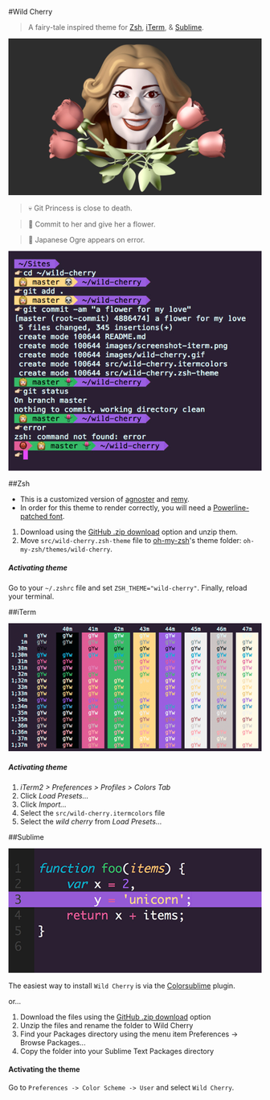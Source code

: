 #Wild Cherry

> A fairy-tale inspired theme for [Zsh](http://www.zsh.org/), [iTerm](http://www.iterm2.com/), & [Sublime](http://www.sublimetext.com).

![Wild Cherry](images/cherry.jpg)

> :skull: Git Princess is close to death.

> :tulip: Commit to her and give her a flower.
 
> :japanese_ogre: Japanese Ogre appears on error. 

![Wild Cherry](images/wild-cherry.jpg)

 

##Zsh

* This is a customized version of [agnoster](https://gist.github.com/3712874) and [remy](https://remysharp.com/2013/07/25/my-terminal-setup).
* In order for this theme to render correctly, you will need a [Powerline-patched font](https://gist.github.com/1595572).

1. Download using the [GitHub .zip download](https://github.com/mashaal/wild-cherry/archive/master.zip) option and unzip them.
2. Move `src/wild-cherry.zsh-theme` file to [oh-my-zsh](https://github.com/robbyrussell/oh-my-zsh/)'s theme folder: `oh-my-zsh/themes/wild-cherry`.

##### Activating theme

Go to your `~/.zshrc` file and set `ZSH_THEME="wild-cherry"`. Finally, reload your terminal.


##iTerm

![iTerm Preview](images/iterm.png)

##### Activating theme

1. *iTerm2 > Preferences > Profiles > Colors Tab*
2. Click *Load Presets...*
3. Click *Import...*
4. Select the `src/wild-cherry.itermcolors` file
5. Select the *wild cherry* from *Load Presets...*


##Sublime

![Sublime Preview](images/sublime.png)

The easiest way to install `Wild Cherry` is via the [Colorsublime](https://github.com/Colorsublime/Colorsublime-Plugin) plugin.

or...

1. Download the files using the [GitHub .zip download](https://github.com/mashaal/wild-cherry/archive/master.zip) option
2. Unzip the files and rename the folder to Wild Cherry
3. Find your Packages directory using the menu item Preferences -> Browse Packages...
4. Copy the folder into your Sublime Text Packages directory

#### Activating the theme

Go to `Preferences -> Color Scheme -> User` and select `Wild Cherry`.


